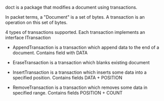 doct is a package that modifies a document using transactions.

In packet terms, a "Document" is a set of bytes.
A transaction is an operation on this set of bytes.

4 types of transactions supported. Each transaction implements an interface ITransaction

- AppendTransaction is a transaction which append data to the end of a document. Contains field with DATA

- EraseTransaction is a transaction which blanks existing document

- InsertTransaction is a transaction which inserts some data into a specified position. Contains fields DATA + POSITION

- RemoveTransaction is a transaction which removes some data in specified range. Contains fields POSITION + COUNT
